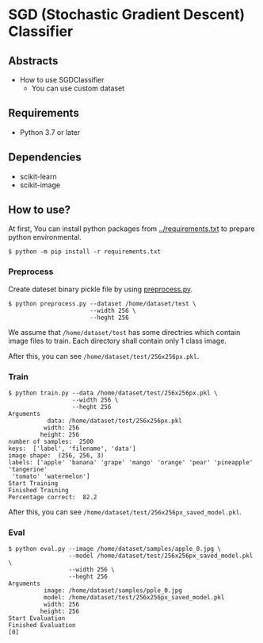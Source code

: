 # SGD (Stochastic Gradient Descent) Classifier

## Abstracts

* How to use SGDClassifier
  * You can use custom dataset

## Requirements

* Python 3.7 or later

## Dependencies

* scikit-learn
* scikit-image

## How to use?

At first, You can install python packages from [../requirements.txt](../requirements.txt) to prepare python environmental.

````shell
$ python -m pip install -r requirements.txt
````

### Preprocess

Create dateset binary pickle file by using [preprocess.py](./preprocess.py).

````shell
$ python preprocess.py --dataset /home/dataset/test \
                       --width 256 \
                       --heght 256
````

We assume that `/home/dataset/test` has some directries which contain image files to train.
Each directory shall contain only 1 class image.

After this, you can see `/home/dataset/test/256x256px.pkl`.

### Train

````shell
$ python train.py --data /home/dataset/test/256x256px.pkl \
                  --width 256 \
                  --heght 256
Arguments
           data: /home/dataset/test/256x256px.pkl
          width: 256
         height: 256
number of samples:  2500
keys:  ['label', 'filename', 'data']
image shape:  (256, 256, 3)
labels: ['apple' 'banana' 'grape' 'mango' 'orange' 'pear' 'pineapple' 'tangerine'
 'tomato' 'watermelon']
Start Training
Finished Training
Percentage correct:  82.2
````

After this, you can see `/home/dataset/test/256x256px_saved_model.pkl`.

### Eval

````shell
$ python eval.py --image /home/dataset/samples/apple_0.jpg \
                 --model /home/dataset/test/256x256px_saved_model.pkl \
                 --width 256 \
                 --heght 256
Arguments
          image: /home/dataset/samples/pple_0.jpg
          model: /home/dataset/test/256x256px_saved_model.pkl
          width: 256
         height: 256
Start Evaluation
Finished Evaluation
[0]
````